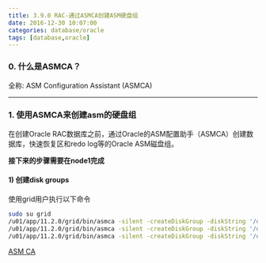 ```yaml
---
title: 3.9.0 RAC-通过ASMCA创建ASM硬盘组
date: 2016-12-30 10:07:00
categories: database/oracle
tags: [database,oracle]
---
```


### 0. 什么是ASMCA？
全称: ASM Configuration Assistant (ASMCA)

---

### 1. 使用ASMCA来创建asm的硬盘组

在创建Oracle RAC数据库之前，通过Oracle的ASM配置助手（ASMCA）创建数据库，快速恢复区和redo log等的Oracle ASM磁盘组。

**接下来的步骤需要在node1完成**
#### 1) 创建disk groups
使用grid用户执行以下命令
``` bash
sudo su grid
/u01/app/11.2.0/grid/bin/asmca -silent -createDiskGroup -diskString '/dev/mapper/*' -diskGroupName DATADG -disk '/dev/mapper/db1p1' -disk '/dev/mapper/db2p1' -redundancy EXTERNAL -au_size 64
/u01/app/11.2.0/grid/bin/asmca -silent -createDiskGroup -diskString '/dev/mapper/*' -diskGroupName FRADG -disk '/dev/mapper/frap1' -redundancy EXTERNAL -au_size 64
/u01/app/11.2.0/grid/bin/asmca -silent -createDiskGroup -diskString '/dev/mapper/*' -diskGroupName REDODG -disk '/dev/mapper/redop1' -redundancy EXTERNAL -au_size 64
```
[ASM CA](https://docs.oracle.com/cd/E11882_01/server.112/e18951/asmca.htm#CHDGAIAB)
